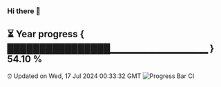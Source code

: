 ### Hi there 👋
⏳ Year progress { ████████████████▁▁▁▁▁▁▁▁▁▁▁▁▁▁ } 54.10 %
---
⏰ Updated on Wed, 17 Jul 2024 00:33:32 GMT
![Progress Bar CI](https://github.com/Moyi321/Moyi321/workflows/Progress%20Bar%20CI/badge.svg)
